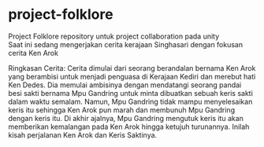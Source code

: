 # project-folklore
Project Folklore repository untuk project collaboration pada unity  
Saat ini sedang mengerjakan cerita kerajaan Singhasari dengan fokusan cerita Ken Arok

Ringkasan Cerita:
Cerita dimulai dari seorang berandalan bernama Ken Arok yang berambisi untuk menjadi penguasa di Kerajaan Kediri dan merebut hati Ken Dedes. Dia memulai ambisinya dengan mendatangi seorang pandai besi sakti bernama Mpu Gandring untuk minta dibuatkan sebuah keris sakti dalam waktu semalam. Namun, Mpu Gandring tidak mampu menyelesaikan keris itu sehingga Ken Arok pun marah dan membunuh Mpu Gandring dengan keris itu. Di akhir ajalnya, Mpu Gandring mengutuk keris itu akan memberikan kemalangan pada Ken Arok hingga ketujuh turunannya. Inilah kisah perjalanan Ken Arok dan Keris Saktinya.
